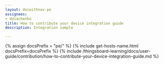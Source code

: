 ```yaml
---
layout: docwithnav-pe
assignees:
- ddiachenko
title: How to contribute your device integration guide
description: Integration sample

---
```


{% assign docsPrefix = "pe/" %}
{% include get-hosts-name.html docsPrefix=docsPrefix %}
{% include /thingsboard-learning/docs/user-guide/contribution/how-to-contribute-your-device-integration-guide.md %}